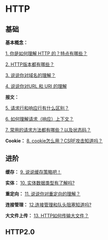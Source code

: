 # HTTP

## 基础

**基本概念：**

[1. 你是如何理解 HTTP 的？特点有哪些？](1.你是如何理解HTTP的？特点有哪些？.md)

[2. HTTP版本都有哪些？](2.%20你知道HTTP都有哪些版本吗？.md)

[3. 说说你对域名的理解？](3.说一下你对域名的理解？.md)

[4. 说说你对URL 和 URI 的理解](4.说说你对URL%20和%20URI%20的理解.md)

**报文：**

[5. 请求行和响应行有什么区别？](5.%20描述一下HTTP报文结构.md)

[6. 如何理解请求（响应）上下文？](6.%20如何理解请求（响应）上下文？.md)

[7. 常用的请求方法都有哪些？以及状态码？](7.%20请求方法和状态码有哪些？.md)

**Cookie：** [8. cookie怎么用？CSRF攻击知道吗？](8.说说你对cookie的理解.md)

## 进阶

**缓存：** [9. 说说缓存策略吧！](9.说下你了解的缓存策略.md)

**实体：** [10. 实体数据类型有了解吗?](10.说一下%20HTTP%20的内容协商？.md)

**重定向：** [11. 说说你对重定向的理解？](11.HTTP%20重定向有了解吗？.md)

**连接管理：** [12.连接管理和队头阻塞知道吗?](12.了解HTTP长连接吧？那队头阻塞呢？.md)

**大文件上传：**  [13. HTTP如何传输大文件？](13.HTTP传输大文件有了解过吗？.md)

## HTTP2.0
